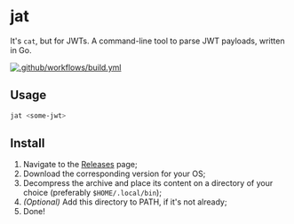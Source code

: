 # jat

It's `cat`, but for JWTs. A command-line tool to parse JWT payloads, written in Go.

[![.github/workflows/build.yml](https://github.com/mathcale/jat/actions/workflows/build.yml/badge.svg?branch=main)](https://github.com/mathcale/jat/actions/workflows/build.yml)

## Usage

```sh
jat <some-jwt>
```

## Install

1. Navigate to the [Releases](https://github.com/mathcale/jat/releases) page;
2. Download the corresponding version for your OS;
3. Decompress the archive and place its content on a directory of your choice (preferably `$HOME/.local/bin`);
4. _(Optional)_ Add this directory to PATH, if it's not already;
5. Done!

